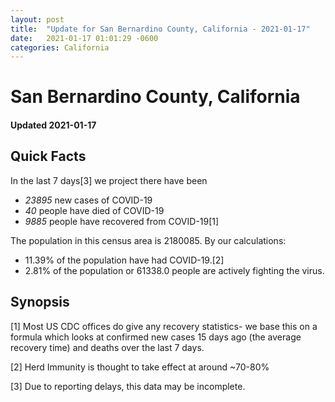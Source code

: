 ```yaml
---
layout: post
title:  "Update for San Bernardino County, California - 2021-01-17"
date:   2021-01-17 01:01:29 -0600
categories: California
---
```


# San Bernardino County, California
#### Updated 2021-01-17

## Quick Facts

In the last 7 days[3] we project there have been
- *23895* new cases of COVID-19
- *40* people have died of COVID-19
- *9885* people have recovered from COVID-19[1]

The population in this census area is 2180085. By our calculations:
- 11.39% of the population have had COVID-19.[2]
- 2.81% of the population or 61338.0 people are actively fighting the virus.

## Synopsis




[1] Most US CDC offices do give any recovery statistics- we base this on a formula which looks at confirmed new cases
15 days ago (the average recovery time) and deaths over the last 7 days.

[2] Herd Immunity is thought to take effect at around ~70-80%

[3] Due to reporting delays, this data may be incomplete.
 
    